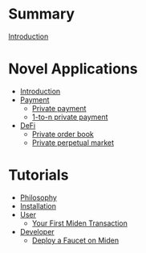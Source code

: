 # Summary

[Introduction](introduction.md)

# Novel Applications

- [Introduction](novel_applications/README.md)
- [Payment]()
  - [Private payment](novel_applications/payment/private_payment.md)
  - [1-to-n private payment](novel_applications/payment/1-to-n_private_payment.md)
- [DeFi]()
  - [Private order book](novel_applications/defi/clob.md)
  - [Private perpetual market](novel_applications/defi/perp.md)

# Tutorials

- [Philosophy](tutorials/README.md)
- [Installation](tutorials/installation.md)
- [User]()
  - [Your First Miden Transaction](tutorials/user/first_miden_transaction.md)
- [Developer]()
  - [Deploy a Faucet on Miden](tutorials/developer/deploy_faucet.md)
